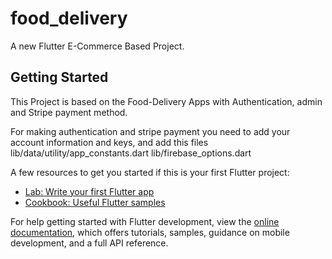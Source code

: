 # food_delivery

A new Flutter E-Commerce Based Project.

## Getting Started

This Project is based on the Food-Delivery Apps with Authentication, admin and Stripe payment method.

For making authentication and stripe payment you need to add your account information and keys,
and add this files
lib/data/utility/app_constants.dart
lib/firebase_options.dart

A few resources to get you started if this is your first Flutter project:

- [Lab: Write your first Flutter app](https://docs.flutter.dev/get-started/codelab)
- [Cookbook: Useful Flutter samples](https://docs.flutter.dev/cookbook)

For help getting started with Flutter development, view the
[online documentation](https://docs.flutter.dev/), which offers tutorials,
samples, guidance on mobile development, and a full API reference.
